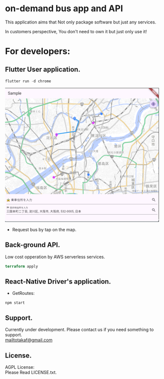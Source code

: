 # on-demand bus app and API
This application aims that
Not only package software but just any services.

In customers perspective,
You don't need to own it but just only use it!




# For developers:
## Flutter User application.
```dart
flutter run -d chrome
```
![alt text](image.png)
- Request bus by tap on the map.

## Back-ground API.
Low cost opperation by AWS serverless services.
```terraform
terraform apply
```
## React-Native Driver's application.
- GetRoutes:
```
npm start
```

## Support.
Currently under development.
Please contact us if you need something to support.
\
mailtotakaf@gmail.com

## License.
AGPL License:
\
Please Read LICENSE.txt.
